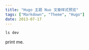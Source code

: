 ```yaml
---
title: "Hugo 主题 Nuo 文章样式预览"
tags: ["Markdown", "Theme", "Hugo"]
date: 2013-07-17
---
```


```
ls dev
```

print me.
